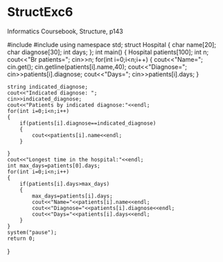 # StructExc6
Informatics Coursebook, Structure, p143

#include<iostream>
#include<string>
using namespace std;
struct Hospital
{
  char name[20];
  char diagnose[30];
  int days;
};
int main()
{
	Hospital patients[100];
	int n;
	cout<<"Br patients=";
	cin>>n;
	for(int i=0;i<n;i++)
	{
		cout<<"Name=";
		cin.get();
        cin.getline(patients[i].name,40);
		cout<<"Diagnose=";
		cin>>patients[i].diagnose;
		cout<<"Days=";
		cin>>patients[i].days;
	}
    
    string indicated_diagnose;
    cout<<"Indicated diagnose: ";
    cin>>indicated_diagnose;
    cout<<"Patients by indicated diagnose:"<<endl;
	for(int i=0;i<n;i++)
	{
		if(patients[i].diagnose==indicated_diagnose) 
		{
			cout<<patients[i].name<<endl;
		}   
	
	}
	cout<<"Longest time in the hospital:"<<endl;
	int max_days=patients[0].days;
	for(int i=0;i<n;i++)
	{
		if(patients[i].days>max_days)
		{
			max_days=patients[i].days;
			cout<<"Name="<<patients[i].name<<endl;
			cout<<"Diagnose="<<patients[i].diagnose<<endl;
			cout<<"Days="<<patients[i].days<<endl;
		}
	}
	system("pause");
	return 0;
}
